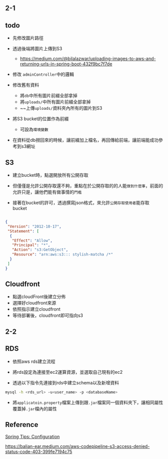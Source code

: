 
## 2-1

## todo

+ 先修改圖片路徑
+ 透過後端將圖片上傳到S3
	+ https://medium.com/@bilalazwar/uploading-images-to-aws-and-returning-urls-in-spring-boot-432f9bc7f7de
	
+ 修改	`adminController`中的邏輯
+ 修改舊有資料
	+ 將`db`中所有圖片前綴全部拿掉
	+ 將`uploads/`中所有圖片前綴全部拿掉
	+ ~~上傳`uploads/`資料夾內所有的圖片到S3

+ 將S3 bucket的位置作為前綴
	+ 可設為`環境變數`
+ 在資料從db撈回來的時候，讓前綴加上檔名，再回傳給前端，讓前端能成功參考到s3網址


## S3

+ 建立bucket時，點選開放所有公開存取
+ 但僅僅是允許公開存取還不夠，重點在於公開存取的的人能`做到什麼事`，前面的允許只是，讓他們能有做事情的`門檻`

+ 接著在bucket的許可，透過撰寫json格式，來允許`公開存取使用者`能存取bucket

```json

{
 "Version": "2012-10-17",
 "Statement": [
  {
   "Effect": "Allow",
   "Principal": "*",
   "Action": "s3:GetObject",
   "Resource": "arn:aws:s3::: stylish-matcha /*"
  }
 ]
}
```

## Cloudfront

+ 點選cloudFront後建立分佈
+ 選擇好cloudfront來源
+ 依照指示建立cloudfront
+ 等待部署後，cloudfront即可指向s3


## 2-2 

## RDS

+ 依照aws rds建立流程
+ 將rds設定為連接至ec2運算資源，並選取自己現有的ec2

+ 透過以下指令先連接到rds中建立schema以及新增資料
```sh
mysql -h <rds_url> -u<user_name> -p <databaseName>
```

+ 將`applicatoin.property`檔案上傳到跟`.jar`檔案同一個資料夾下，讓相同屬性覆蓋掉`.jar`檔內的屬性


## Reference

[Spring Tips: Configuration](https://spring.io/blog/2020/04/23/spring-tips-configuration)

https://balian-ear.medium.com/aws-codepipeline-s3-access-denied-status-code-403-399fe7194c75

